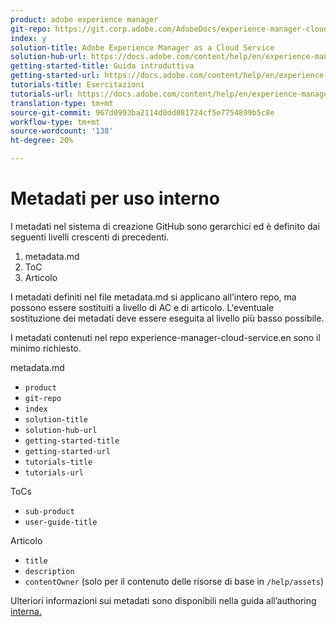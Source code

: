 ```yaml
---
product: adobe experience manager
git-repo: https://git.corp.adobe.com/AdobeDocs/experience-manager-cloud-service.it-IT
index: y
solution-title: Adobe Experience Manager as a Cloud Service
solution-hub-url: https://docs.adobe.com/content/help/en/experience-manager-cloud-service/landing/home.html
getting-started-title: Guida introduttiva
getting-started-url: https://docs.adobe.com/content/help/en/experience-manager-cloud-service/overview/home.html
tutorials-title: Esercitazioni
tutorials-url: https://docs.adobe.com/content/help/en/experience-manager-learn/cloud-service/overview.html
translation-type: tm+mt
source-git-commit: 967d0993ba2114d0dd081724cf5e7754899b5c8e
workflow-type: tm+mt
source-wordcount: '138'
ht-degree: 20%

---
```



# Metadati per uso interno

I metadati nel sistema di creazione GitHub sono gerarchici ed è definito dai seguenti livelli crescenti di precedenti.

1. metadata.md
1. ToC
1. Articolo

I metadati definiti nel file metadata.md si applicano all’intero repo, ma possono essere sostituiti a livello di AC e di articolo. L&#39;eventuale sostituzione dei metadati deve essere eseguita al livello più basso possibile.

I metadati contenuti nel repo experience-manager-cloud-service.en sono il minimo richiesto.

metadata.md

* `product`
* `git-repo`
* `index`
* `solution-title`
* `solution-hub-url`
* `getting-started-title`
* `getting-started-url`
* `tutorials-title`
* `tutorials-url`

ToCs

* `sub-product`
* `user-guide-title`

Articolo

* `title`
* `description`
* `contentOwner` (solo per il contenuto delle risorse di base in `/help/assets`)

Ulteriori informazioni sui metadati sono disponibili nella guida all’authoring [interna.](https://docs.adobe.com/help/en/collaborative-doc-instructions/collaboration-guide/markdown/metadata.html#solution-metadata)
